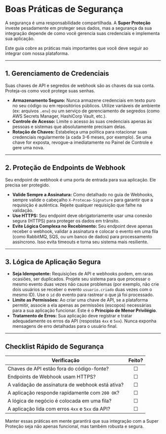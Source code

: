 # Boas Práticas de Segurança

A segurança é uma responsabilidade compartilhada. A **Super Proteção** investe pesadamente em proteger seus dados, mas a segurança da sua integração depende de como você gerencia suas credenciais e implementa sua aplicação.

Este guia cobre as práticas mais importantes que você deve seguir ao integrar com nossa plataforma.

---

## 1. Gerenciamento de Credenciais

Suas chaves de API e segredos de webhook são as chaves da sua conta. Proteja-os como você protege suas senhas.

* **Armazenamento Seguro:** Nunca armazene credenciais em texto puro no seu código ou em repositórios públicos. Utilize variáveis de ambiente (ex: arquivos `.env`) ou um serviço de gerenciamento de segredos (como AWS Secrets Manager, HashiCorp Vault, etc.).
* **Controle de Acesso:** Limite o acesso às suas credenciais apenas às pessoas e sistemas que absolutamente precisam delas.
* **Rotação de Chaves:** Estabeleça uma política para rotacionar suas credenciais regularmente (a cada 3-6 meses, por exemplo). Se uma chave for exposta, revogue-a imediatamente no Painel de Controle e gere uma nova.

---

## 2. Proteção de Endpoints de Webhook

Seu endpoint de webhook é uma porta de entrada para sua aplicação. Ele precisa ser protegido.

* **Valide Sempre a Assinatura:** Como detalhado no guia de Webhooks, sempre valide o cabeçalho `X-Protecao-Signature` para garantir que a requisição é autêntica. Rejeite qualquer requisição que falhe na validação.
* **Use HTTPS:** Seu endpoint deve obrigatoriamente usar uma conexão segura (HTTPS) para proteger os dados em trânsito.
* **Evite Lógica Complexa no Recebimento:** Seu endpoint deve apenas receber o webhook, validar a assinatura e colocar o evento em uma fila (como RabbitMQ, SQS, ou um banco de dados) para processamento assíncrono. Isso evita timeouts e torna seu sistema mais resiliente.

---

## 3. Lógica de Aplicação Segura

* **Seja Idempotente:** Requisições de API e webhooks podem, em raras ocasiões, ser duplicados. Projete seu sistema para que processar o mesmo evento duas vezes não cause problemas (por exemplo, não crie dois usuários se receber o evento `usuario.criado` duas vezes com o mesmo ID). Use o `id` do evento para rastrear o que já foi processado.
* **Limite as Permissões:** Ao criar uma chave de API, se a plataforma permitir, associe a ela apenas as permissões (escopos) necessárias para a sua aplicação funcionar. Este é o **Princípio de Menor Privilégio**.
* **Tratamento de Erros:** Sua aplicação deve registrar e tratar adequadamente os erros da API (respostas `4xx` e `5xx`). Nunca exponha mensagens de erro detalhadas para o usuário final.

---

## Checklist Rápido de Segurança

| Verificação                                       | Feito? |
| ------------------------------------------------- | :----: |
| Chaves de API estão fora do código-fonte?         |   ☐    |
| Endpoints de Webhook usam HTTPS?                  |   ☐    |
| A validação de assinatura de webhook está ativa?  |   ☐    |
| A aplicação responde rapidamente com `200 OK`?    |   ☐    |
| A lógica de negócio é colocada em uma fila?       |   ☐    |
| A aplicação lida com erros `4xx` e `5xx` da API?  |   ☐    |

Manter essas práticas em mente garantirá que sua integração com a Super Proteção seja não apenas funcional, mas também robusta e segura.
